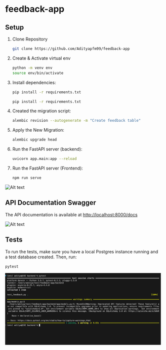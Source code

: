 # feedback-app

## Setup
1. Clone Repository
    ```bash
    git clone https://github.com/Adityapfm99/feedback-app
    ```
2. Create & Activate virtual env
   ```bash
   python -m venv env
   source env/bin/activate

    ```
1. Install dependencies:

    ```bash
    pip install -r requirements.txt
    ```
      ```bash
    pip install -r requirements.txt
    ```

2. Created the migration script:

    ```bash
    alembic revision --autogenerate -m "Create feedback table"
    ```

3. Apply the New Migration:

    ```bash
   alembic upgrade head
    ```


4. Run the FastAPI server (backend):

    ```bash
    uvicorn app.main:app --reload
    ```

5. Run the FastAPI server (Frontend):

    ```bash
   npm run serve
    ```
![Alt text](/image/ui.png)

## API Documentation Swagger

The API documentation is available at [http://localhost:8000/docs](http://localhost:8000/docs)

![Alt text](/image/swagger.png)

## Tests

To run the tests, make sure you have a local Postgres instance running and a test database created. Then, run:

```bash
pytest
 ```

![Alt text](/image/unittest.png)
